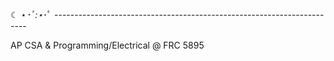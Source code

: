 ☾ ⋆*･ﾟ:⋆*･ﾟ ----------------------------------------------------------------------- 

AP CSA & Programming/Electrical @ FRC 5895

